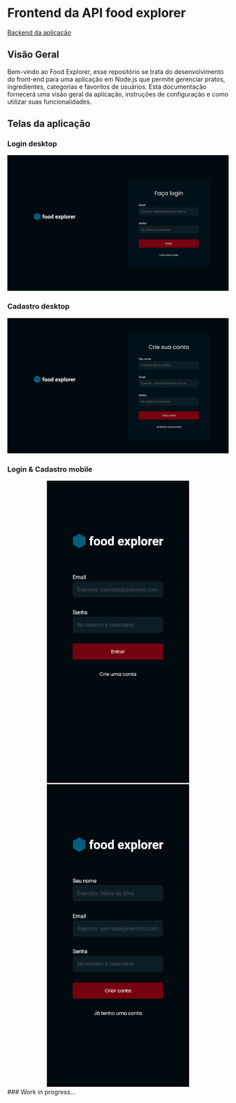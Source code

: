 # Frontend da API food explorer
[Backend da aplicação](https://github.com/Maxtherox/foodexplorer-nodejs-backend)
## Visão Geral

Bem-vindo ao Food Explorer, esse repositório se trata do desenvolvimento do front-end para uma aplicação em Node.js que permite gerenciar pratos, ingredientes, categorias e favoritos de usuários. Esta documentação fornecerá uma visão geral da aplicação, instruções de configuração e como utilizar suas funcionalidades.

## Telas da aplicação

### Login desktop
![alt](src/assets/github/prints/login_desktop.png)
### Cadastro desktop
![alt](src/assets/github/prints/signup_desktop.png)

### Login & Cadastro mobile
<div style="display: inline_block" align="center">
<img src="src/assets/github/prints/signin_mobile.png" width="324px" alt="">
<img src="src/assets/github/prints/signup_mobile.png" width="324px" alt="">
</div>
### Work in progress...